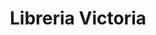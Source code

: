 ---
title: "Libreria Victoria"
url: /san-jose-pinula/libreria-victoria/
shop: material de oficina
---